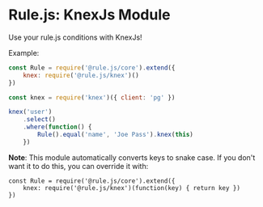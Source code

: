 # Rule.js: KnexJs Module
Use your rule.js conditions with KnexJs!

Example:

```js
const Rule = require('@rule.js/core').extend({
	knex: require('@rule.js/knex')()
})

const knex = require('knex')({ client: 'pg' })

knex('user')
	.select()
	.where(function() {
		Rule().equal('name', 'Joe Pass').knex(this)
	})
```

**Note**: This module automatically converts keys to snake case. If you don't
want it to do this, you can override it with:

```
const Rule = require('@rule.js/core').extend({
	knex: require('@rule.js/knex')(function(key) { return key })
})
```
